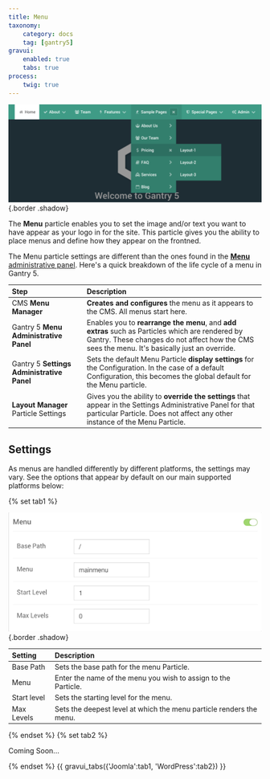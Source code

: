 ```yaml
---
title: Menu
taxonomy:
    category: docs
    tag: [gantry5]
gravui:
    enabled: true
    tabs: true
process:
    twig: true
---
```


![Menu](menu.png) {.border .shadow}

The **Menu** particle enables you to set the image and/or text you want to have appear as your logo in for the site. This particle gives you the ability to place menus and define how they appear on the frontned. 

The Menu particle settings are different than the ones found in the [**Menu** administrative panel](../configure/menu-editor.md). Here's a quick breakdown of the life cycle of a menu in Gantry 5.

| Step                                      | Description                                                                                                                                                                                       |
| :-----                                    | :-----                                                                                                                                                                                            |
| CMS **Menu Manager**                      | **Creates and configures** the menu as it appears to the CMS. All menus start here.                                                                                                               |
| Gantry 5 **Menu Administrative Panel**     | Enables you to **rearrange the menu**, and **add extras** such as Particles which are rendered by Gantry. These changes do not affect how the CMS sees the menu. It's basically just an override. |
| Gantry 5 **Settings Administrative Panel** | Sets the default Menu Particle **display settings** for the Configuration. In the case of a default Configuration, this becomes the global default for the Menu particle.                        |
| **Layout Manager** Particle Settings      | Gives you the ability to **override the settings** that appear in the Settings Administrative Panel for that particular Particle. Does not affect any other instance of the Menu Particle.        |

Settings
-----

As menus are handled differently by different platforms, the settings may vary. See the options that appear by default on our main supported platforms below:

{% set tab1 %}

![Settings](menu_settings_j.png) {.border .shadow}

| Setting     | Description                                                         |
| :------     | :----------------------------------                                 |
| Base Path   | Sets the base path for the menu Particle.                           |
| Menu        | Enter the name of the menu you wish to assign to the Particle.      |
| Start level | Sets the starting level for the menu.                               |
| Max Levels  | Sets the deepest level at which the menu particle renders the menu. |

{% endset %}
{% set tab2 %}

Coming Soon...

{% endset %}
{{ gravui_tabs({'Joomla':tab1, 'WordPress':tab2}) }}

